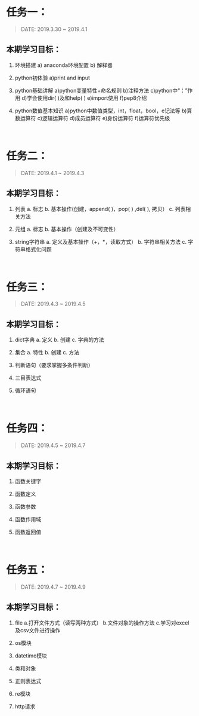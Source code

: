 # 任务一：

> DATE: 2019.3.30 ~ 2019.4.1

## 本期学习目标：

1. 环境搭建 
    a) anaconda环境配置
    b) 解释器
2. python初体验
    a)print and input
3. python基础讲解 
    a)python变量特性+命名规则
    b)注释方法
    c)python中“：”作用
    d)学会使用dir( )及和help( )
    e)import使用
    f)pep8介绍
4. python数值基本知识 
    a)python中数值类型，int，float，bool，e记法等
    b)算数运算符
    c)逻辑运算符
    d)成员运算符
    e)身份运算符
    f)运算符优先级

    <br/>
# 任务二：

> DATE: 2019.4.1 ~ 2019.4.3

## 本期学习目标：

1. 列表
    a. 标志
    b. 基本操作(创建，append( )，pop( ) ,del( ), 拷贝）
    c. 列表相关方法

2. 元组
    a. 标志
    b. 基本操作（创建及不可变性）

3. string字符串
    a. 定义及基本操作（+，*，读取方式）
    b. 字符串相关方法
    c. 字符串格式化问题

<br/>

# 任务三：

> DATE: 2019.4.3 ~ 2019.4.5

## 本期学习目标：

1. dict字典
    a. 定义
    b. 创建
    c. 字典的方法
    
2. 集合
    a. 特性
    b. 创建
    c. 方法
    
3. 判断语句（要求掌握多条件判断）

4. 三目表达式

5. 循环语句

<br/>

# 任务四：

> DATE: 2019.4.5 ~ 2019.4.7

## 本期学习目标：
1. 函数关键字

2. 函数定义

3. 函数参数

4. 函数作用域

5. 函数返回值

<br/>

# 任务五：

> DATE: 2019.4.7 ~ 2019.4.9

## 本期学习目标：

1. file
    a.打开文件方式（读写两种方式）
    b.文件对象的操作方法
    c.学习对excel及csv文件进行操作

2. os模块

3. datetime模块

4. 类和对象

5. 正则表达式

6. re模块

7. http请求

<br/>